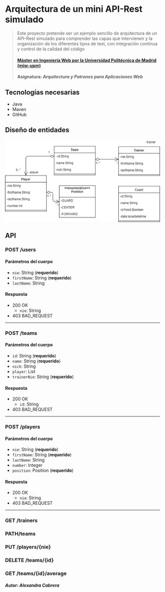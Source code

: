 ﻿# Arquitectura de un mini API-Rest simulado
> Este proyecto pretende ser un ejemplo sencillo de arquitectura de un API-Rest simulado para comprender las capas que intervienen y la organización de los diferentes tipos de test, con integración continua y control de la calidad del código
> #### [Máster en Ingeniería Web por la Universidad Politécnica de Madrid (miw-upm)](http://miw.etsisi.upm.es)
> #### Asignatura: *Arquitectura y Patrones para Aplicaciones Web*

## Tecnologías necesarias
* Java
* Maven
* GitHub

## Diseño de entidades
![themes-entities-class-diagram](https://github.com/AlexandraCabreraLituma/APAW-ECP2-AlexandraCabrera/blob/master/AlexandraCabreraUml.png)

## API
### POST /users
#### Parámetros del cuerpo
- `nie`: String (**requerido**)
- `firstName`: String (**requerido**)
- `lastName`: String

#### Respuesta
- 200 OK
  - `nie`: String
- 403 BAD_REQUEST

---

### POST /teams
#### Parámetros del cuerpo
- `id`: String (**requerido**)
- `name`: String (**requerido**)
- `nick`: String
- `player`: List<player>
- `trainerNie`: String (**requerido**)

#### Respuesta
- 200 OK
  - `id`: String
- 403 BAD_REQUEST

---

### POST /players
#### Parámetros del cuerpo
- `nie`: String (**requerido**)
- `firstName`: String (**requerido**)
- `lastName`: String
- `number`: Integer
- `position`: Position (**requerido**)

#### Respuesta
- 200 OK
  - `nie`: String
- 403 BAD_REQUEST

---

### GET /trainers
### PATH/teams
### PUT /players/{nie}
### DELETE /teams/{id}
### GET /teams/{id}/average

##### Autor: Alexandra Cabrera

